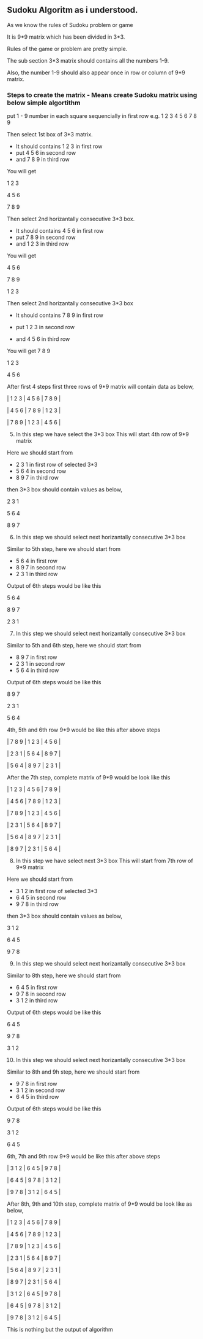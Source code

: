 ## Sudoku Algoritm as i understood.

As we know the rules of Sudoku problem or game

It is 9\*9 matrix which has been divided in 3\*3.

Rules of the game or problem are pretty simple.

The sub section 3\*3 matrix should contains all the numbers 1-9.

Also, the number 1-9 should also appear once in row or column of 9\*9 matrix. 

### Steps to create the matrix - Means create Sudoku matrix using below simple algortithm

put 1 - 9 number in each square sequencially in first row e.g. 1 2 3 4 5 6 7 8 9

Then select 1st box of 3\*3 matrix.
  * It should contains 1 2 3 in first row
  * put 4 5 6 in second row 
  * and 7 8 9 in third row

You will get 

1 2 3 

4 5 6 

7 8 9

Then select 2nd horizantally consecutive 3\*3 box.

  * It should contains 4 5 6 in first row 
  * put 7 8 9 in second row 
  * and 1 2 3 in third row

You will get

4 5 6 

7 8 9 

1 2 3

Then select 2nd horizantally consecutive 3\*3 box 

* It should contains 7 8 9 in first row 

* put 1 2 3 in second row 

* and 4 5 6 in third row

You will get 
7 8 9 

1 2 3

4 5 6

After first 4 steps first three rows of 9\*9 matrix will contain data as below,

| 1 2 3 | 4 5 6 | 7 8 9 | 

| 4 5 6 | 7 8 9 | 1 2 3 | 

| 7 8 9 | 1 2 3 | 4 5 6 |


5. In this step we have select the 3\*3 box 
This will start 4th row of 9\*9 matrix

Here we should start from

* 2 3 1 in first row of selected 3\*3
* 5 6 4 in second row
* 8 9 7 in third row

then 3*3 box should contain values as below,

2 3 1

5 6 4

8 9 7

6. In this step we should select next horizantally consecutive 3\*3 box

Similar to 5th step, here we should start from 

* 5 6 4 in first row
* 8 9 7 in second row
* 2 3 1 in third row 

Output of 6th steps would be like this

5 6 4

8 9 7

2 3 1

7. In this step we should select next horizantally consecutive 3\*3 box

Similar to 5th and 6th step, here we should start from 

* 8 9 7 in first row
* 2 3 1 in second row 
* 5 6 4 in third row

Output of 6th steps would be like this

8 9 7

2 3 1

5 6 4

4th, 5th and 6th row 9\*9 would be like this after above steps

| 7 8 9 | 1 2 3 | 4 5 6 |

| 2 3 1 | 5 6 4 | 8 9 7 |

| 5 6 4 | 8 9 7 | 2 3 1 |

After the 7th step, complete matrix of 9\*9 would be look like this

| 1 2 3 | 4 5 6 | 7 8 9 | 

| 4 5 6 | 7 8 9 | 1 2 3 | 

| 7 8 9 | 1 2 3 | 4 5 6 |

| 2 3 1 | 5 6 4 | 8 9 7 |

| 5 6 4 | 8 9 7 | 2 3 1 |

| 8 9 7 | 2 3 1 | 5 6 4 |



8. In this step we have select next 3\*3 box 
This will start from 7th row of 9\*9 matrix


Here we should start from

* 3 1 2 in first row of selected 3\*3
* 6 4 5 in second row
* 9 7 8 in third row

then 3*3 box should contain values as below,

3 1 2

6 4 5

9 7 8

9. In this step we should select next horizantally consecutive 3\*3 box

Similar to 8th step, here we should start from 

* 6 4 5 in first row
* 9 7 8 in second row
* 3 1 2 in third row 

Output of 6th steps would be like this

6 4 5

9 7 8

3 1 2

10. In this step we should select next horizantally consecutive 3\*3 box

Similar to 8th and 9h step, here we should start from 

* 9 7 8 in first row
* 3 1 2 in second row 
* 6 4 5 in third row

Output of 6th steps would be like this

9 7 8

3 1 2

6 4 5

6th, 7th and 9th row 9\*9 would be like this after above steps

| 3 1 2 | 6 4 5 | 9 7 8 |

| 6 4 5 | 9 7 8 | 3 1 2 |

| 9 7 8 | 3 1 2 | 6 4 5 |

After 8th, 9th and 10th step, complete matrix of 9\*9 would be look like as below,

| 1 2 3 | 4 5 6 | 7 8 9 | 

| 4 5 6 | 7 8 9 | 1 2 3 | 

| 7 8 9 | 1 2 3 | 4 5 6 |

| 2 3 1 | 5 6 4 | 8 9 7 |

| 5 6 4 | 8 9 7 | 2 3 1 |

| 8 9 7 | 2 3 1 | 5 6 4 |

| 3 1 2 | 6 4 5 | 9 7 8 |

| 6 4 5 | 9 7 8 | 3 1 2 |

| 9 7 8 | 3 1 2 | 6 4 5 |

This is nothing but the output of algorithm
